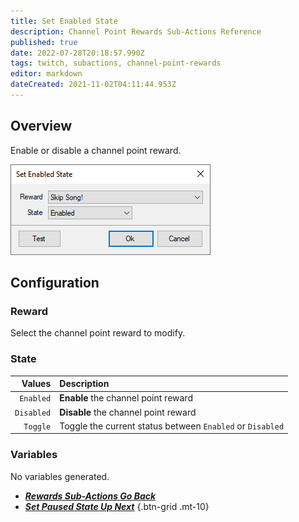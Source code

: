 ```yaml
---
title: Set Enabled State
description: Channel Point Rewards Sub-Actions Reference
published: true
date: 2022-07-28T20:18:57.990Z
tags: twitch, subactions, channel-point-rewards
editor: markdown
dateCreated: 2021-11-02T04:11:44.953Z
---
```


## Overview
Enable or disable a channel point reward.

![sub-action-rewards-set-enabled-state-001.png](/sub-action-rewards-set-enabled-state-001.png)

## Configuration
### Reward
Select the channel point reward to modify.

### State
|     Values | Description                                               |
| ----------:|:--------------------------------------------------------- |
|  `Enabled` | **Enable** the channel point reward                       |
| `Disabled` | **Disable** the channel point reward                      |
|   `Toggle` | Toggle the current status between `Enabled` or `Disabled` |

### Variables
No variables generated.


- [<i class="mdi mdi-chevron-left"></i>***Rewards Sub-Actions ***Go Back******](/en/Sub-Actions/Rewards)
- [<i class="mdi mdi-twitch text--twitch"></i>***Set Paused State ***Up Next******](/en/Sub-Actions/Rewards/Set-Paused-State)
{.btn-grid .mt-10}